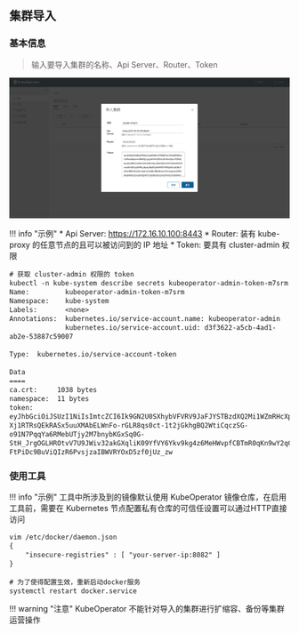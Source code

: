 ## 集群导入

### 基本信息
> 输入要导入集群的名称、Api Server、Router、Token

![deploy-1](../img/user_manual/cluster/cluster-import.png)

!!! info "示例"
    * Api Server: https://172.16.10.100:8443
    * Router: 装有 kube-proxy 的任意节点的且可以被访问到的 IP 地址
    * Token: 要具有 cluster-admin 权限

```
# 获取 cluster-admin 权限的 token
kubectl -n kube-system describe secrets kubeoperator-admin-token-m7srm
Name:         kubeoperator-admin-token-m7srm
Namespace:    kube-system
Labels:       <none>
Annotations:  kubernetes.io/service-account.name: kubeoperator-admin
              kubernetes.io/service-account.uid: d3f3622-a5cb-4ad1-ab2e-53887c59007

Type:  kubernetes.io/service-account-token

Data
====
ca.crt:     1038 bytes
namespace:  11 bytes
token:      eyJhbGciOiJSUzI1NiIsImtcZCI6Ik9GN2U0SXhybVFVRV9JaFJYSTBzdXQ2Mi1WZmRHcXpIOXNDb2Rqemt0MjAifQ.eyJpc3MiOiJrdWJlcm5ldGVzL1NlcnZpY2VhY2NvdW50Iiwia3ViZXJuZXRlcy5pxy9zZXJ2aWNlYWNjb3VudC9uYW1lc3BhY2UiOiJrdWJlLXN5c3RlbSIsImt1YmVybmV0ZXMuaW8vc2VydmljZWFjY291bnQvc2VjcmV0Lm5hbWUiOiJrby1hZG1pbi10b2tlbi1tN3NybSIsImt1YmVybmV0ZXMuaW8vc2VydmljZWFjY291bnQvc2VydmljZS1hY2NvdW50Lm5hbWUiOiJrby1hZG1pbiIsImt1YmVybmV0ZXMuaW8vc2VydmljZWFjY291bnQvc2VydmljZS1hY2NvdW50LnVpZCI6ImQzZjM2MzIyLWE1Y2ItNGFkMS1hYjJlLTUzODg3Y2E1OTAwNyIsInN1YiI6InN5c3RlbTpzZXJ2aWNlYWNjb3VudDprdWJlLXN5c3RlbTprby1hZG1pbiJ9.HvpDTAgn0nHu0ZnyPgxOFwWKiwtyYEqWaBWTrSV7EjRcToVIrN2eR8t9kw_RiDEI93S_Nnfjw-Xj1RTRsQEkRASx5uuXMAbELWnFo-rGLR8qs0ct-1t2jGkhgBQ2WtiCqczSG-o91N7PqqYa6RMebUTjy2M7bnybKGxSq0G-StH_JrgOGLHROtvV7U9JWiv32akGXqliK09YfVY6Ykv9kg4z6MeHWvpfCBTmR0qKn9wY2qC2DHynw2Nd_5LxtHeCJGYcvflaR_kcOP4bhzqxMbtGSf0xd5GXYa1iNKGm3Hu8-FtPiDc9BuViQIzR6PvsjzaIBWVRYOxD5zf0jUz_zw
```

### 使用工具
!!! info "示例"
    工具中所涉及到的镜像默认使用 KubeOperator 镜像仓库，在启用工具前，需要在 Kubernetes 节点配置私有仓库的可信任设置可以通过HTTP直接访问

```
vim /etc/docker/daemon.json
{ 
    "insecure-registries" : [ "your-server-ip:8082" ] 
}

# 为了使得配置生效，重新启动docker服务
systemctl restart docker.service
```


!!! warning "注意"
    KubeOperator 不能针对导入的集群进行扩缩容、备份等集群运营操作

